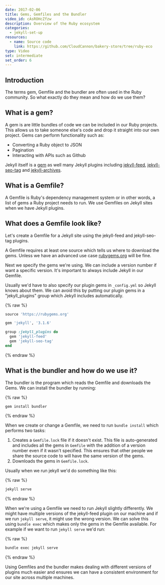 ```yaml
---
date: 2017-02-06
title: Gems, Gemfiles and the Bundler
video_id: cAsROHcZfzw
description: Overview of the Ruby ecosystem
categories:
  - jekyll-set-up
resources:
  - name: Source code
    link: https://github.com/CloudCannon/bakery-store/tree/ruby-eco
type: Video
set: intermediate
set_order: 6
---
```

## Introduction

The terms gem, Gemfile and the bundler are often used in the Ruby community. So what exactly do they mean and how do we use them?

## What is a gem?

A gem is are little bundles of code we can be included in our Ruby projects. This allows us to take someone else's code and drop it straight into our own project. Gems can perform functionality such as:

* Converting a Ruby object to JSON
* Pagination
* Interacting with APIs such as Github

Jekyll itself is a [gem](https://rubygems.org/gems/jekyll) as well many Jekyll plugins including [jekyll-feed](https://github.com/jekyll/jekyll-feed), [jekyll-seo-tag](https://github.com/jekyll/jekyll-seo-tag) and [jekyll-archives](https://github.com/jekyll/jekyll-archives).

## What is a Gemfile?

A Gemfile is Ruby's dependency management system or in other words, a list of gems a Ruby project needs to run. We use Gemfiles on Jekyll sites when we have Jekyll plugins.

## What does a Gemfile look like?

Let's create a Gemfile for a Jekyll site using the jekyll-feed and jekyll-seo-tag plugins.

A Gemfile requires at least one source which tells us where to download the gems. Unless we have an advanced use case [rubygems.org](https://rubygems.org) will be fine.

Next we specify the gems we're using. We can include a version number if want a specific version. It's important to always include Jekyll in our Gemfile.

Usually we'd have to also specify our plugin gems in `_config.yml` so Jekyll knows about them. We can avoid this by putting our plugin gems in a "jekyll_plugins" group which Jekyll includes automatically.

{% raw %}
~~~ruby
source 'https://rubygems.org'

gem 'jekyll', '3.1.6'

group :jekyll_plugins do
  gem 'jekyll-feed'
  gem 'jekyll-seo-tag'
end
~~~
{% endraw %}

## What is the bundler and how do we use it?

The bundler is the program which reads the Gemfile and downloads the Gems. We can install the bundler by running:

{% raw %}
~~~bash
gem install bundler
~~~
{% endraw %}

When we create or change a Gemfile, we need to run `bundle install` which performs two tasks:

1. Creates a `Gemfile.lock` file if it doesn't exist. This file is auto-generated and includes all the gems in `Gemfile` with the addition of a version number even if it wasn't specified. This ensures that other people we share the source code to will have the same version of the gems.
2. Downloads the gems in `Gemfile.lock`.

Usually when we run jekyll we'd do something like this:

{% raw %}
~~~bash
jekyll serve
~~~
{% endraw %}

When we're using a Gemfile we need to run Jekyll slightly differently. We might have multiple versions of the jekyll-feed plugin on our machine and if we run `jekyll serve`, it might use the wrong version. We can solve this using `bundle exec` which makes only the gems in the Gemfile available. For example if we want to run `jekyll serve` we'd run:

{% raw %}
~~~bash
bundle exec jekyll serve
~~~
{% endraw %}

Using Gemfiles and the bundler makes dealing with different versions of plugins much easier and ensures we can have a consistent environment for our site across multiple machines.
